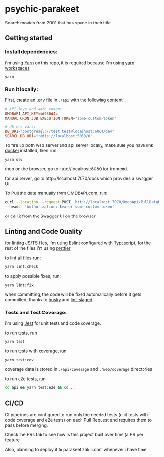 # psychic-parakeet

Search movies from 2001 that has space in their title.

## Getting started

### Install dependencies:

i'm using [Yarn](https://yarnpkg.com/) on this repo, it is required because i'm using [yarn workspaces](https://classic.yarnpkg.com/en/docs/workspaces/)

```sh
yarn
```

### Run it locally:

First, create an .env file in `./api` with the following content:

```conf
# API keys and auth tokens
OMDBAPI_API_KEY=6d936d4c
MANUAL_CRON_JOB_EXECUTION_TOKEN="some-custom-token"

# db env vars:
DB_URI="postgresql://test:test@localhost:6060/dev"
SEARCH_DB_URI="redis://localhost:5050/0"
```

To fire up both web server and api server locally, make sure you have link [docker](https://www.docker.com/) installed, then run:

```sh
yarn dev
```

then on the browser, go to http://localhost:8080 for frontend.

for api server, go to http://localhost:7070/docs which provides a swagger UI.

To Pull the data manually from OMDBAPI.com, run:

```sh
curl --location --request POST 'http://localhost:7070/OmdbApi/PullDataManually' \
--header 'Authorization: Bearer some-custom-token'
```

or call it from the Swagger UI on the browser

## Linting and Code Quality

for linting JS/TS files, i'm using [Eslint](https://eslint.org/) configured with [Typescript](https://www.typescriptlang.org/), for the rest of the files i'm using [prettier](https://prettier.io/)

to lint all files run:

```sh
yarn lint:check
```

to apply possible fixes, run:

```sh
yarn lint:fix
```

when committing, the code will be fixed automatically before it gets committed, thanks to [husky](https://typicode.github.io/husky) and [lint-staged](https://github.com/okonet/lint-staged).

### Tests and Test Coverage:

i'm using [Jest](https://jestjs.io/) for unit tests and code coverage.

to run tests, run

```sh
yarn test
```

to run tests with coverage, run

```sh
yarn test:cov
```

coverage data is stored in `./api/coverage` and `./web/coverage` directories

to run e2e tests, run

```sh
cd api && yarn test:e2e && cd ..
```

## CI/CD

CI pipelines are configured to run only the needed tests (unit tests with code coverage and e2e tests) on each Pull Request and requires them to pass before merging.

Check the PRs tab to see how is this project built over time (a PR per feature)

Also, planning to deploy it to parakeet.zakiii.com whenever i have time
